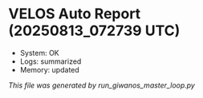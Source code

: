 # VELOS Auto Report (20250813_072739 UTC)

- System: OK
- Logs: summarized
- Memory: updated

_This file was generated by run_giwanos_master_loop.py_